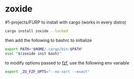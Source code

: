 # zoxide
#1-projects/FURP 
to install with cargo (works in every distro)
```bash
cargo install zoxide --locked
```

then add the following to bashrc to initialize
```bash
export PATH="$HOME/.cargo/bin:$PATH"
eval "$(zoxide init bash)"
```

to modify options passed to [fzf](fzf.md), use the following env variable
```bash
export _ZO_FZF_OPTS="--no-sort --exact"
```
